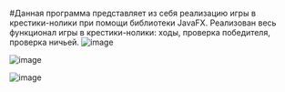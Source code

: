 #Данная программа представляет из себя реализацию игры в крестики-нолики при помощи библиотеки JavaFX. Реализован весь функционал игры в крестики-нолики: ходы, проверка победителя, проверка ничьей.
![image](https://github.com/user-attachments/assets/318fe092-2564-4da7-9d8a-ef563c440eeb)

![image](https://github.com/user-attachments/assets/98be2154-dd22-443a-b353-0f35d0dc0753)

![image](https://github.com/user-attachments/assets/8627dd1e-04e4-4b5a-95c2-620501ed7111)
